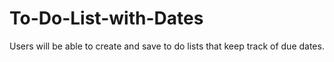 # To-Do-List-with-Dates
Users will be able to create and save to do lists that keep track of due dates. 

